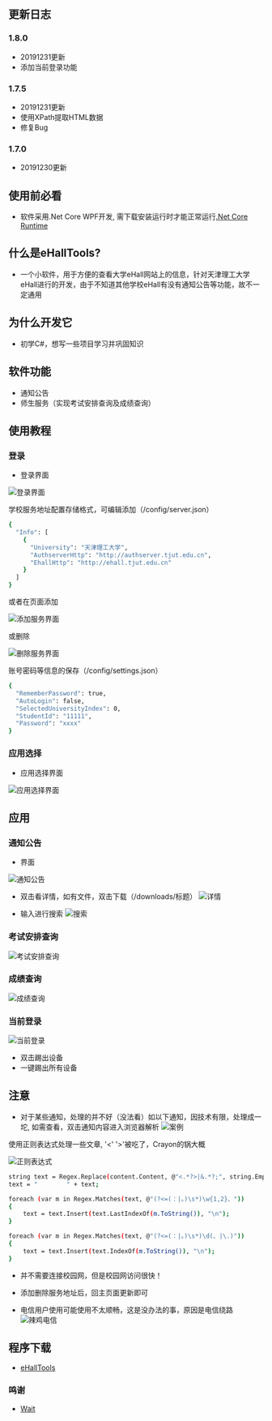 ## 更新日志
### 1.8.0
* 20191231更新
* 添加当前登录功能

### 1.7.5
* 20191231更新
* 使用XPath提取HTML数据
* 修复Bug

### 1.7.0
* 20191230更新

## 使用前必看
* 软件采用.Net Core WPF开发, 需下载安装运行时才能正常运行[.Net Core Runtime](https://dotnet.microsoft.com/download)

## 什么是eHallTools?
* 一个小软件，用于方便的查看大学eHall网站上的信息，针对天津理工大学eHall进行的开发，由于不知道其他学校eHall有没有通知公告等功能，故不一定通用

## 为什么开发它
* 初学C#，想写一些项目学习并巩固知识

## 软件功能
* 通知公告
* 师生服务（实现考试安排查询及成绩查询）

## 使用教程
### 登录
* 登录界面

![登录界面](https://wordpress-1253676827.file.myqcloud.com/wp-content/uploads/2019/11/QQ截图20191129224021.png)

学校服务地址配置存储格式，可编辑添加（/config/server.json）

```sh
{
  "Info": [
    {
      "University": "天津理工大学",
      "AuthserverHttp": "http://authserver.tjut.edu.cn",
      "EhallHttp": "http://ehall.tjut.edu.cn"
    }
  ]
}
```

或者在页面添加

![添加服务界面](https://wordpress-1253676827.file.myqcloud.com/wp-content/uploads/2019/11/QQ截图20191129225250.png)

或删除

![删除服务界面](https://wordpress-1253676827.file.myqcloud.com/wp-content/uploads/2019/11/QQ截图20191129230058.png)

账号密码等信息的保存（/config/settings.json）

```sh
{
  "RememberPassword": true,
  "AutoLogin": false,
  "SelectedUniversityIndex": 0,
  "StudentId": "11111",
  "Password": "xxxx"
}
```

### 应用选择
* 应用选择界面

![应用选择界面](https://wordpress-1253676827.file.myqcloud.com/wp-content/uploads/2019/11/QQ截图20191129230229.png)

## 应用
### 通知公告
* 界面

![通知公告](https://wordpress-1253676827.file.myqcloud.com/wp-content/uploads/2019/12/QQ截图20191230130925.png)

* 双击看详情，如有文件，双击下载（/downloads/标题）
![详情](https://wordpress-1253676827.file.myqcloud.com/wp-content/uploads/2019/12/QQ截图20191230130835.png)

* 输入进行搜索
![搜索](https://wordpress-1253676827.file.myqcloud.com/wp-content/uploads/2019/12/QQ截图20191230130802.png)

### 考试安排查询
![考试安排查询](https://wordpress-1253676827.file.myqcloud.com/wp-content/uploads/2019/12/QQ截图20191230130655.png)

### 成绩查询
![成绩查询](https://wordpress-1253676827.file.myqcloud.com/wp-content/uploads/2019/12/QQ截图20191230130715.png)

### 当前登录
![当前登录](https://wordpress-1253676827.file.myqcloud.com/wp-content/uploads/2019/12/QQ截图20191231223602.png)
* 双击踢出设备
* 一键踢出所有设备

## 注意
* 对于某些通知，处理的并不好（没法看）如以下通知，因技术有限，处理成一坨, 如需查看，双击通知内容进入浏览器解析
![案例](https://wordpress-1253676827.file.myqcloud.com/wp-content/uploads/2019/11/QQ截图20191129231746.png)

使用正则表达式处理一些文章, '<' '>'被吃了，Crayon的锅大概

![正则表达式](https://wordpress-1253676827.file.myqcloud.com/wp-content/uploads/2019/11/QQ截图20191130095608-1.png)

```sh
string text = Regex.Replace(content.Content, @"<.*?>|&.*?;", string.Empty);
text = "        " + text;

foreach (var m in Regex.Matches(text, @"(?<=(：|。)\s*)\w{1,2}、"))
{
    text = text.Insert(text.LastIndexOf(m.ToString()), "\n");
}

foreach (var m in Regex.Matches(text, @"(?<=(：|。)\s*)\d(、|\.)"))
{
    text = text.Insert(text.IndexOf(m.ToString()), "\n");
}
```

* 并不需要连接校园网，但是校园网访问很快！

* 添加删除服务地址后，回主页面更新即可

* 电信用户使用可能使用不太顺畅，这是没办法的事，原因是电信绕路
![辣鸡电信](https://wordpress-1253676827.file.myqcloud.com/wp-content/uploads/2019/12/QQ截图20191230131933.png)

## 程序下载
- [eHallTools](https://github.com/Spxg/eHallTools/releases/download/1.8.0/eHallTools.zip)

### 鸣谢
- [Wait](https://github.com/itswait)
